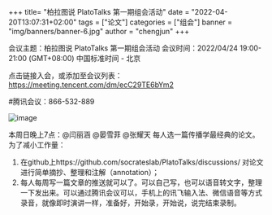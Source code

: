 +++
title= "柏拉图说 PlatoTalks 第一期组会活动"
date = "2022-04-20T13:07:31+02:00"
tags = ["论文"]
categories = ["组会"]
banner = "img/banners/banner-6.jpg"
author = "chengjun"
+++

会议主题：柏拉图说 PlatoTalks 第一期组会活动
会议时间：2022/04/24 19:00-21:00 (GMT+08:00) 中国标准时间 - 北京

点击链接入会，或添加至会议列表：
https://meeting.tencent.com/dm/ecC29TE6bYm2

#腾讯会议：866-532-889

![image](https://user-images.githubusercontent.com/543384/164391480-23a6b111-4c2a-4665-bc58-e6d1aa57815c.png)


本周日晚上7点：@闫丽涵 @晏雪菲 @张耀天 每人选一篇传播学最经典的论文。
为了减小工作量：
1. 在github上https://github.com/socrateslab/PlatoTalks/discussions/ 对论文进行简单摘抄、整理和注解（annotation）；
2. 每人每周写一篇文章的推送就可以了。可以自己写，也可以语音转文字，整理一下发出来。可以通过腾讯会议可以，手机上的讯飞输入法、微信语音等方式录音，就像即时演讲一样，准备好，开始录，开始说，说完结束录制。
